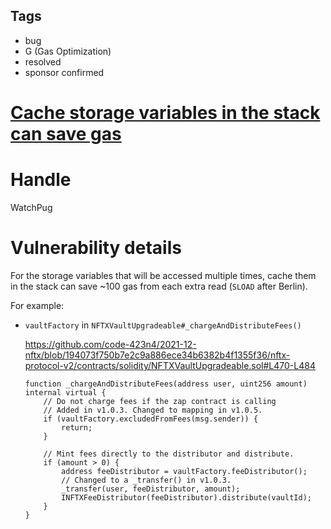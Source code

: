 ## Tags

- bug
- G (Gas Optimization)
- resolved
- sponsor confirmed

# [Cache storage variables in the stack can save gas](https://github.com/code-423n4/2021-12-nftx-findings/issues/191) 

# Handle

WatchPug


# Vulnerability details

For the storage variables that will be accessed multiple times, cache them in the stack can save ~100 gas from each extra read (`SLOAD` after Berlin).

For example:

- `vaultFactory` in `NFTXVaultUpgradeable#_chargeAndDistributeFees()`

    https://github.com/code-423n4/2021-12-nftx/blob/194073f750b7e2c9a886ece34b6382b4f1355f36/nftx-protocol-v2/contracts/solidity/NFTXVaultUpgradeable.sol#L470-L484

    ```solidity=470
    function _chargeAndDistributeFees(address user, uint256 amount) internal virtual {
        // Do not charge fees if the zap contract is calling
        // Added in v1.0.3. Changed to mapping in v1.0.5.
        if (vaultFactory.excludedFromFees(msg.sender)) {
            return;
        }
        
        // Mint fees directly to the distributor and distribute.
        if (amount > 0) {
            address feeDistributor = vaultFactory.feeDistributor();
            // Changed to a _transfer() in v1.0.3.
            _transfer(user, feeDistributor, amount);
            INFTXFeeDistributor(feeDistributor).distribute(vaultId);
        }
    }
    ```

